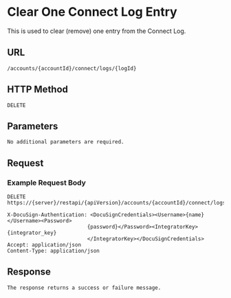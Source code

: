 # Clear One Connect Log Entry

This is used to clear (remove) one entry from the Connect Log.

## URL

    /accounts/{accountId}/connect/logs/{logId}

## HTTP Method

    DELETE

## Parameters

    No additional parameters are required.

## Request

### Example Request Body

    DELETE https://{server}/restapi/{apiVersion}/accounts/{accountId}/connect/logs/{logId}
    
    X-DocuSign-Authentication: <DocuSignCredentials><Username>{name}</Username><Password>
                              {password}</Password><IntegratorKey>{integrator_key}
                              </IntegratorKey></DocuSignCredentials>
    Accept: application/json
    Content-Type: application/json

## Response

    The response returns a success or failure message.
